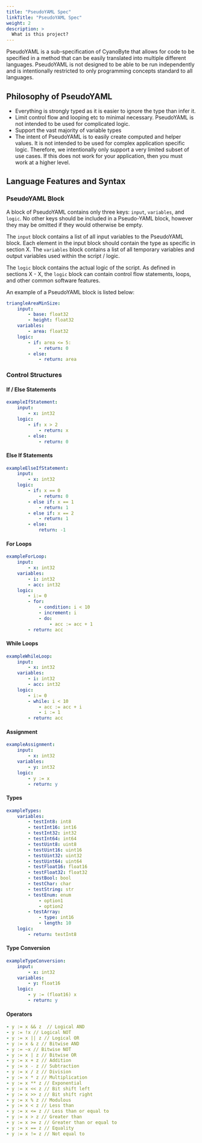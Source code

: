 ```yaml
---
title: "PseudoYAML Spec"
linkTitle: "PseudoYAML Spec"
weight: 2
description: >
  What is this project?
---
```


PseudoYAML is a sub-specification of CyanoByte that allows for code to be specified in a method that can be easily translated into multiple different languages. PseudoYAML is not designed to be able to be run independently and is intentionally restricted to only programming concepts standard to all languages.

## Philosophy of PseudoYAML

- Everything is strongly typed as it is easier to ignore the type than infer it.
- Limit control flow and looping etc to minimal necessary. PseudoYAML is not intended to be used for complicated logic.
- Support the vast majority of variable types
- The intent of PseudoYAML is to easily create computed and helper values. It is not intended to be used for complex application specific logic. Therefore, we intentionally only support a very limited subset of use cases. If this does not work for your application, then you must work at a higher level.

## Language Features and Syntax
### PseudoYAML Block

A block of PseudoYAML contains only three keys: `input`, `variables`, and `logic`. No other keys should be included in a Pseudo-YAML block, however they may be omitted if they would otherwise be empty.

The `input` block contains a list of all input variables to the PseudoYAML block. Each element in the input block should contain the type as specific in section X. The `variables` block contains a list of all temporary variables and output variables used within the script / logic.

The `logic` block contains the actual logic of the script. As defined in sections X - X, the `logic` block can contain control flow statements, loops, and other common software features.

An example of a PseudoYAML block is listed below:

```yaml
triangleAreaMinSize:
    input:
        - base: float32
        - height: float32
    variables:
        - area: float32
    logic:
        - if: area <= 5:
            - return: 0
        - else:
            - return: area
```

### Control Structures

#### If / Else Statements

```yaml
exampleIfStatement:
    input:
        - x: int32
    logic:
        - if: x > 2
            - return: x
        - else:
            - return: 0
```

#### Else If Statements

```yaml
exampleElseIfStatement:
    input:
        - x: int32
    logic:
        - if: x == 0
            - return: 0
        - else if: x == 1
            - return: 1
        - else if: x == 2
            - return: 1
        - else:
            return: -1
```

#### For Loops

```yaml
exampleForLoop:
    input:
        - x: int32
    variables:
        - i: int32
        - acc: int32
    logic:
        - i:= 0
        - for:
            - condition: i < 10
            - increment: i
            - do:
                - acc := acc + 1
        - return: acc
```

#### While Loops

```yaml
exampleWhileLoop:
    input:
        - x: int32
    variables:
        - i: int32
        - acc: int32
    logic:
        - i:= 0
        - while: i < 10
            - acc := acc + i
            - i := 1
        - return: acc
```

#### Assignment

```yaml
exampleAssignment:
    input:
        - x: int32
    variables:
        - y: int32
    logic:
        - y := x
        - return: y
```

#### Types

```yaml
exampleTypes:
    variables:
        - testInt8: int8
        - testInt16: int16
        - testInt32: int32
        - testInt64: int64
        - testUint8: uint8
        - testUint16: uint16
        - testUint32: uint32
        - testUint64: uint64
        - testFloat16: float16
        - testFloat32: float32
        - testBool: bool
        - testChar: char
        - testString: str
        - testEnum: enum
            - option1
            - option2
        - testArray:
            - type: int16
            - length: 10
    logic:
        - return: testInt8
```

#### Type Conversion

```yaml
exampleTypeConversion:
    input:
        - x: int32
    variables:
        - y: float16
    logic:
        - y := (float16) x
        - return: y
```

#### Operators

```yaml
- y := x && z  // Logical AND
- y := !x // Logical NOT
- y := x || z // Logical OR
- y := x & z // Bitwise AND
- y := ~x // Bitwise NOT
- y := x | z // Bitwise OR
- y := x + z // Addition
- y := x - z // Subtraction
- y := x / z // Division
- y := x * z // Multiplication
- y := x ** z // Exponential
- y := x << z // Bit shift left
- y := x >> z // Bit shift right
- y := x % z // Modulous
- y := x < z // Less than
- y := x <= z // Less than or equal to
- y := x > z // Greater than
- y := x >= z // Greater than or equal to
- y := x == z // Equality
- y := x != z // Not equal to
```